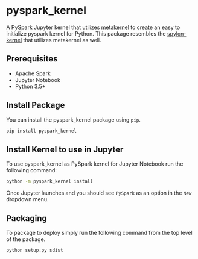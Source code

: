 # pyspark_kernel

A PySpark Jupyter kernel that utilizes [metakernel](https://github.com/Calysto/metakernel) to create an easy to initialize pyspark kernel for Python. This package resembles the [spylon-kernel](https://github.com/vericast/spylon-kernel) that utilizes metakernel as well.

## Prerequisites

* Apache Spark
* Jupyter Notebook
* Python 3.5+

## Install Package

You can install the pyspark_kernel package using `pip`.

```bash
pip install pyspark_kernel
```

## Install Kernel to use in Jupyter

To use pyspark_kernel as PySpark kernel for Jupyter Notebook run the following command:

```bash
python -m pyspark_kernel install
```

Once Jupyter launches and you should see `PySpark` as an option in the `New` dropdown menu.

## Packaging
To package to deploy simply run the following command from the top level of the package.

```bash
python setup.py sdist
```